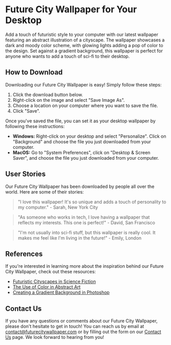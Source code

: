 <!--
Write me content for website with wallpaper which alt text is:

"A wallpaper featuring an abstract illustration of a futuristic cityscape, with glowing lights and a dark and moody color scheme, set against a gradient background."

The name/title of the page should not be 1:1 copy of the alt text but rather a real content of the website which is using this wallpaper.

- Use markdown format 
- Start with the heading
- The content should look like a real website 
- Include real sections like references, contact, user stories, etc. use things relevant to the page purpose.
- Feel free to use structure like headings, bullets, numbering, blockquotes, paragraphs, horizontal lines, etc.
- You can use formatting like bold or _italic_
- You can include UTF-8 emojis
- Links should be only #hash anchors (and you can refer to the document itself)
- Do not include images
-->

<!--font:Montserrat-->

# Future City Wallpaper for Your Desktop

Add a touch of futuristic style to your computer with our latest wallpaper featuring an abstract illustration of a cityscape. The wallpaper showcases a dark and moody color scheme, with glowing lights adding a pop of color to the design. Set against a gradient background, this wallpaper is perfect for anyone who wants to add a touch of sci-fi to their desktop.

## How to Download

Downloading our Future City Wallpaper is easy! Simply follow these steps:

1. Click the download button below.
2. Right-click on the image and select "Save Image As".
3. Choose a location on your computer where you want to save the file.
4. Click "Save".

Once you've saved the file, you can set it as your desktop wallpaper by following these instructions:

- **Windows:** Right-click on your desktop and select "Personalize". Click on "Background" and choose the file you just downloaded from your computer.
- **MacOS:** Go to "System Preferences", click on "Desktop & Screen Saver", and choose the file you just downloaded from your computer.

## User Stories

Our Future City Wallpaper has been downloaded by people all over the world. Here are some of their stories:

> "I love this wallpaper! It's so unique and adds a touch of personality to my computer." - Sarah, New York City

> "As someone who works in tech, I love having a wallpaper that reflects my interests. This one is perfect!" - David, San Francisco

> "I'm not usually into sci-fi stuff, but this wallpaper is really cool. It makes me feel like I'm living in the future!" - Emily, London

## References

If you're interested in learning more about the inspiration behind our Future City Wallpaper, check out these resources:

- [Futuristic Cityscapes in Science Fiction](#)
- [The Use of Color in Abstract Art](#)
- [Creating a Gradient Background in Photoshop](#)

## Contact Us

If you have any questions or comments about our Future City Wallpaper, please don't hesitate to get in touch! You can reach us by email at [contact@futurecitywallpaper.com](mailto:contact@futurecitywallpaper.com) or by filling out the form on our [Contact Us](#contact) page. We look forward to hearing from you!
